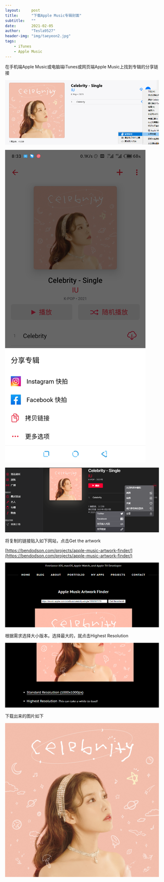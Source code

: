 ```yaml
---
layout:     post
title:      "下载Apple Music专辑封面"
subtitle:   ""
date:       2021-02-05
author:     "Tesla9527"
header-img: "img/taeyeon2.jpg"
tags:
    - iTunes
    - Apple Music
---
```



在手机端Apple Music或电脑端iTunes或网页端Apple Music上找到专辑的分享链接

![img](/img/in-post/get-apple--music-album-cover/1.png)

![img](/img/in-post/get-apple--music-album-cover/2.jpg)

![img](/img/in-post/get-apple--music-album-cover/5.png)

将复制的链接贴入如下网站，点击Get the artwork

[https://bendodson.com/projects/apple-music-artwork-finder/](https://bendodson.com/projects/apple-music-artwork-finder/)

![img](/img/in-post/get-apple--music-album-cover/3.png)

根据需求选择大小版本。选择最大的，就点击Highest Resolution

![img](/img/in-post/get-apple--music-album-cover/4.png)

下载出来的图片如下

![img](/img/in-post/get-apple--music-album-cover/3000x3000bb.jpeg)